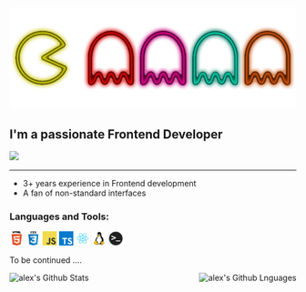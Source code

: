 ![Preview](https://github.com/Lincher6/bite_social_client/blob/master/src/ui/assets/titleLogo.png?raw=true?raw=true)

## I'm a passionate Frontend Developer
[![](https://img.shields.io/badge/-Alexander%20Gul-blue?logo=linkedin&style=flat-square)](https://www.linkedin.com/in/alexgul/)

---
- 3+ years experience in Frontend development
- A fan of non-standard interfaces

### Languages and Tools:


<code><img height="25" src="https://raw.githubusercontent.com/github/explore/80688e429a7d4ef2fca1e82350fe8e3517d3494d/topics/html/html.png"></code>
<code><img height="25" src="https://raw.githubusercontent.com/github/explore/80688e429a7d4ef2fca1e82350fe8e3517d3494d/topics/css/css.png"></code>
<code><img height="25" src="https://raw.githubusercontent.com/github/explore/80688e429a7d4ef2fca1e82350fe8e3517d3494d/topics/javascript/javascript.png"></code>
<code><img height="25" src="https://raw.githubusercontent.com/github/explore/80688e429a7d4ef2fca1e82350fe8e3517d3494d/topics/typescript/typescript.png"></code>
<code><img height="25" src="https://raw.githubusercontent.com/github/explore/80688e429a7d4ef2fca1e82350fe8e3517d3494d/topics/react/react.png"></code>
<code><img height="25" src="https://raw.githubusercontent.com/github/explore/80688e429a7d4ef2fca1e82350fe8e3517d3494d/topics/linux/linux.png"></code>
<code><img height="25" src="https://raw.githubusercontent.com/github/explore/80688e429a7d4ef2fca1e82350fe8e3517d3494d/topics/terminal/terminal.png"></code>

To be continued ....

<img height="160em" align="left" alt="alex's Github Stats" src="https://github-readme-stats.codestackr.vercel.app/api?username=Lincher6&show_icons=true" />
<img height="160em" align="right" alt="alex's Github Lnguages" src="https://github-readme-stats-eight-theta.vercel.app/api/top-langs/?username=Lincher6&theme=vue&layout=compact" />
